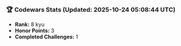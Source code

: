### 🏆 Codewars Stats (Updated: 2025-10-24 05:08:44 UTC)

- **Rank:** 8 kyu
- **Honor Points:** 3
- **Completed Challenges:** 1
